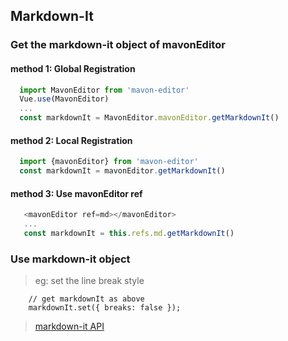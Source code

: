 ## Markdown-It

### Get the markdown-it object of mavonEditor

#### method 1:  Global Registration
```javascript
  import MavonEditor from 'mavon-editor'
  Vue.use(MavonEditor)
  ...
  const markdownIt = MavonEditor.mavonEditor.getMarkdownIt()
```

#### method 2: Local Registration
```javascript
  import {mavonEditor} from 'mavon-editor'
  const markdownIt = mavonEditor.getMarkdownIt()
```

#### method 3: Use mavonEditor ref
```javascript
   <mavonEditor ref=md></mavonEditor>
   ...
   const markdownIt = this.refs.md.getMarkdownIt()
```

### Use markdown-it object

> eg: set the line break style

```
    // get markdownIt as above
    markdownIt.set({ breaks: false });
```

> [markdown-it API](https://github.com/markdown-it/markdown-it)
